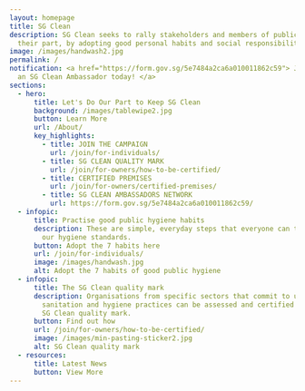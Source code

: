 ```yaml
---
layout: homepage
title: SG Clean
description: SG Clean seeks to rally stakeholders and members of public to do
  their part, by adopting good personal habits and social responsibility.
image: /images/handwash2.jpg
permalink: /
notification: <a href="https://form.gov.sg/5e7484a2ca6a010011862c59"> Join us as
  an SG Clean Ambassador today! </a>
sections:
  - hero:
      title: Let's Do Our Part to Keep SG Clean
      background: /images/tablewipe2.jpg
      button: Learn More
      url: /About/
      key_highlights:
        - title: JOIN THE CAMPAIGN
          url: /join/for-individuals/
        - title: SG CLEAN QUALITY MARK
          url: /join/for-owners/how-to-be-certified/
        - title: CERTIFIED PREMISES
          url: /join/for-owners/certified-premises/
        - title: SG CLEAN AMBASSADORS NETWORK
          url: https://form.gov.sg/5e7484a2ca6a010011862c59/
  - infopic:
      title: Practise good public hygiene habits
      description: These are simple, everyday steps that everyone can take to improve
        our hygiene standards.
      button: Adopt the 7 habits here
      url: /join/for-individuals/
      image: /images/handwash.jpg
      alt: Adopt the 7 habits of good public hygiene
  - infopic:
      title: The SG Clean quality mark
      description: Organisations from specific sectors that commit to upholding good
        sanitation and hygiene practices can be assessed and certified with the
        SG Clean quality mark.
      button: Find out how
      url: /join/for-owners/how-to-be-certified/
      image: /images/min-pasting-sticker2.jpg
      alt: SG Clean quality mark
  - resources:
      title: Latest News
      button: View More
---
```


